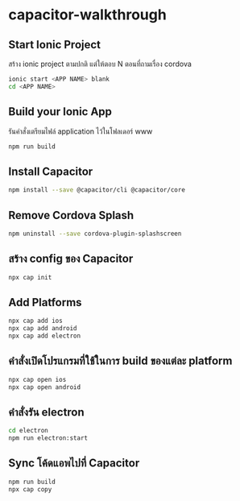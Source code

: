 # capacitor-walkthrough

## Start Ionic Project

สร้าง ionic project ตามปกติ แต่ให้ตอบ N ตอนที่ถามเรื่อง cordova

```bash
ionic start <APP NAME> blank
cd <APP NAME>
```

## Build your Ionic App

รันคำสั่งเตรียมไฟล์ application ไว้ในโฟลเดอร์ www

```bash
npm run build
```

## Install Capacitor

```bash
npm install --save @capacitor/cli @capacitor/core
```
## Remove Cordova Splash

```bash
npm uninstall --save cordova-plugin-splashscreen
```

## สร้าง config ของ Capacitor

```bash
npx cap init
```

## Add Platforms
```bash
npx cap add ios
npx cap add android
npx cap add electron
```

## คำสั่งเปิดโปรแกรมที่ใช้ในการ build ของแต่ละ platform

```bash
npx cap open ios
npx cap open android
```

## คำสั่งรัน electron

```bash
cd electron
npm run electron:start
```

## Sync โค้ดแอพไปที่ Capacitor

```bash
npm run build
npx cap copy
```
